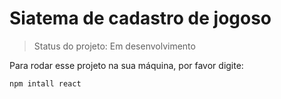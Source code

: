 <h1> Siatema de cadastro de jogoso</h1>

>Status do projeto: Em desenvolvimento

Para rodar esse projeto na sua máquina, por favor digite:

```
npm intall react
```
